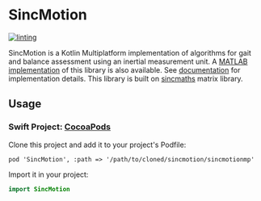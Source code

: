 # SincMotion

[![linting](https://github.com/GallVp/sincmotion/actions/workflows/linting.yml/badge.svg)](https://github.com/GallVp/sincmotion/actions/workflows/linting.yml)

SincMotion is a Kotlin Multiplatform implementation of algorithms for gait and balance assessment using an inertial measurement unit. A [MATLAB implementation](https://github.com/GallVp/sincmotion-matlab) of this library is also available. See [documentation](https://gallvp.github.io/sincmotion/) for implementation details. This library is built on [sincmaths](https://github.com/GallVp/sincmaths) matrix library.

## Usage

### Swift Project: [CocoaPods](https://kotlinlang.org/docs/native-cocoapods.html#update-podfile-for-xcode)

Clone this project and add it to your project's Podfile:

```pod
pod 'SincMotion', :path => '/path/to/cloned/sincmotion/sincmotionmp'
```

Import it in your project:

```swift
import SincMotion
```
